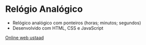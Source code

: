 # Relógio Analógico

- Relógico analógico com ponteiros (horas; minutos; segundos)
- Desenvolvido com HTML, CSS e JavaScript

[Online web ustaad](https://www.youtube.com/watch?v=i0YOfn2bn_8&list=PLn-1oXF21q6IwN9F3qZF9-2yEpkAtjU9w&index=2&t=12s)